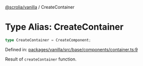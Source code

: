 [@scrolia/vanilla](../README.md) / CreateContainer

# Type Alias: CreateContainer

```ts
type CreateContainer = CreateComponent;
```

Defined in: [packages/vanilla/src/base/components/container.ts:9](https://github.com/alpheustangs/scrolia/blob/99f515e4b0095d09a280c57c2fd0f9cf08d6dcf1/packages/vanilla/src/base/components/container.ts#L9)

Result of `createContainer` function.
